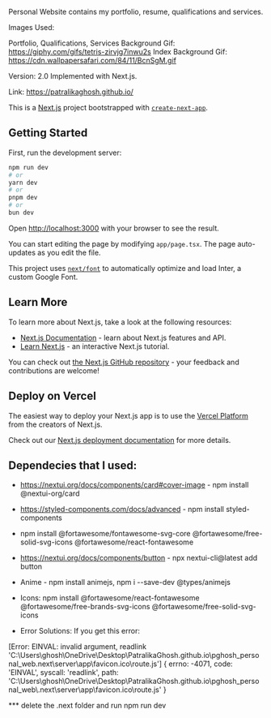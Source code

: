 Personal Website contains my portfolio, resume, qualifications and services.

Images Used:

Portfolio, Qualifications, Services Background Gif: https://giphy.com/gifs/tetris-zirvjg7inwu2s
Index Background Gif: https://cdn.wallpapersafari.com/84/11/BcnSgM.gif

Version: 2.0 
Implemented with Next.js.

Link: https://patralikaghosh.github.io/


This is a [Next.js](https://nextjs.org/) project bootstrapped with [`create-next-app`](https://github.com/vercel/next.js/tree/canary/packages/create-next-app).

## Getting Started

First, run the development server:

```bash
npm run dev
# or
yarn dev
# or
pnpm dev
# or
bun dev
```

Open [http://localhost:3000](http://localhost:3000) with your browser to see the result.

You can start editing the page by modifying `app/page.tsx`. The page auto-updates as you edit the file.

This project uses [`next/font`](https://nextjs.org/docs/basic-features/font-optimization) to automatically optimize and load Inter, a custom Google Font.

## Learn More

To learn more about Next.js, take a look at the following resources:

- [Next.js Documentation](https://nextjs.org/docs) - learn about Next.js features and API.
- [Learn Next.js](https://nextjs.org/learn) - an interactive Next.js tutorial.

You can check out [the Next.js GitHub repository](https://github.com/vercel/next.js/) - your feedback and contributions are welcome!

## Deploy on Vercel

The easiest way to deploy your Next.js app is to use the [Vercel Platform](https://vercel.com/new?utm_medium=default-template&filter=next.js&utm_source=create-next-app&utm_campaign=create-next-app-readme) from the creators of Next.js.

Check out our [Next.js deployment documentation](https://nextjs.org/docs/deployment) for more details.


## Dependecies that I used:

* https://nextui.org/docs/components/card#cover-image - npm install @nextui-org/card

* https://styled-components.com/docs/advanced - npm install styled-components

* npm install @fortawesome/fontawesome-svg-core @fortawesome/free-solid-svg-icons @fortawesome/react-fontawesome

* https://nextui.org/docs/components/button - npx nextui-cli@latest add button

* Anime  - npm install animejs, npm i --save-dev @types/animejs

* Icons: npm install @fortawesome/react-fontawesome @fortawesome/free-brands-svg-icons @fortawesome/free-solid-svg-icons


* Error Solutions:
If you get this error:

[Error: EINVAL: invalid argument, readlink 'C:\Users\ghosh\OneDrive\Desktop\PatralikaGhosh.github.io\pghosh_personal_web\.next\server\app\favicon.ico\route.js'] {
  errno: -4071,
  code: 'EINVAL',
  syscall: 'readlink',
  path: 'C:\\Users\\ghosh\\OneDrive\\Desktop\\PatralikaGhosh.github.io\\pghosh_personal_web\\.next\\server\\app\\favicon.ico\\route.js'
}

*** delete the .next folder and run npm run dev
